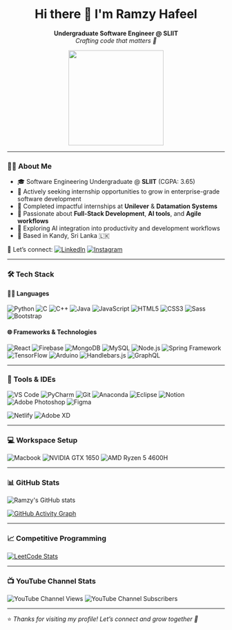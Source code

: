 <h1 align="center">Hi there 👋 I'm Ramzy Hafeel</h1>

<p align="center">
  <b>Undergraduate Software Engineer @ SLIIT</b><br>
  <i>Crafting code that matters 🚀</i>
</p>

<p align="center">
  <img src="https://i.pinimg.com/originals/47/f0/34/47f0342cec72b800463bf003eac1257e.gif" height="220" />
</p>

---

### 👨‍💻 About Me

- 🎓 Software Engineering Undergraduate @ **SLIIT** (CGPA: 3.65)
- 🔭 Actively seeking internship opportunities to grow in enterprise-grade software development
- 🧪 Completed impactful internships at **Unilever** & **Datamation Systems**
- 🧠 Passionate about **Full-Stack Development**, **AI tools**, and **Agile workflows**
- 🌱 Exploring AI integration into productivity and development workflows
- 📍 Based in Kandy, Sri Lanka 🇱🇰

📱 Let’s connect:
[![LinkedIn](https://img.shields.io/badge/LinkedIn-0077B5?style=flat-square&logo=linkedin&logoColor=white)](https://www.linkedin.com/in/ramzyhafeel/)
[![Instagram](https://img.shields.io/badge/Instagram-E4405F?style=flat-square&logo=instagram&logoColor=white)](https://www.instagram.com/ramzyhafeel/)

---

### 🛠️ Tech Stack

#### 👨‍💻 Languages
<img src="https://img.icons8.com/color/48/000000/python.png" title="Python"/>
<img src="https://img.icons8.com/color/48/000000/c-programming.png" title="C"/>
<img src="https://img.icons8.com/color/48/000000/c-plus-plus-logo.png" title="C++"/>
<img src="https://img.icons8.com/color/48/000000/java-coffee-cup-logo.png" title="Java"/>
<img src="https://img.icons8.com/color/48/000000/javascript.png" title="JavaScript"/>
<img src="https://img.icons8.com/color/48/000000/html-5.png" title="HTML5"/>
<img src="https://img.icons8.com/color/48/000000/css3.png" title="CSS3"/>
<img src="https://img.icons8.com/color/48/000000/sass.png" title="Sass"/>
<img src="https://img.icons8.com/color/48/000000/bootstrap.png" title="Bootstrap"/>

#### 🌐 Frameworks & Technologies
<img src="https://img.icons8.com/color/48/000000/react-native.png" title="React"/>
<img src="https://img.icons8.com/color/48/000000/google-firebase-console.png" title="Firebase"/>
<img src="https://img.icons8.com/color/48/000000/mongodb.png" title="MongoDB"/>
<img src="https://img.icons8.com/color/48/000000/mysql-logo.png" title="MySQL"/>
<img src="https://img.icons8.com/color/48/000000/nodejs.png" title="Node.js"/>
<img src="https://img.icons8.com/color/48/000000/spring-logo.png" title="Spring Framework"/>
<img src="https://img.icons8.com/color/48/000000/tensorflow.png" title="TensorFlow"/>
<img src="https://img.icons8.com/fluent/48/000000/arduino.png" title="Arduino"/>
<img src="https://img.icons8.com/fluency/48/000000/handlebar-mustache.png" title="Handlebars.js"/>
<img src="https://img.icons8.com/color/48/null/graphql.png" title="GraphQL"/>

---

### 🧰 Tools & IDEs

<img src="https://img.icons8.com/color/48/000000/visual-studio-code-2019.png" title="VS Code"/>
<img src="https://img.icons8.com/color/48/000000/pycharm.png" title="PyCharm"/>
<img src="https://img.icons8.com/color/48/000000/git.png" title="Git"/>
<img src="https://img.icons8.com/dusk/64/000000/anaconda.png" title="Anaconda"/>
<img src="https://img.icons8.com/officel/48/null/java-eclipse.png" title="Eclipse"/>
<img src="https://img.icons8.com/color/48/null/notion--v1.png" title="Notion"/>
<img src="https://img.icons8.com/doodle/48/000000/adobe-photoshop.png" title="Adobe Photoshop"/>
<img src="https://img.icons8.com/color/48/000000/figma--v1.png" title="Figma"/>

![Netlify](https://img.shields.io/badge/Netlify-00C7B7?style=for-the-badge&logo=netlify&logoColor=white)
![Adobe XD](https://img.shields.io/badge/Adobe%20XD-FF61F6?style=for-the-badge&logo=Adobe%20XD&logoColor=white)

---

### 💻 Workspace Setup

![Macbook](https://img.shields.io/badge/Macbook_Pro-M1-333333?style=for-the-badge&logo=apple&logoColor=white)
![NVIDIA GTX 1650](https://img.shields.io/badge/NVIDIA-GTX1650-76B900?style=for-the-badge&logo=nvidia&logoColor=white)
![AMD Ryzen 5 4600H](https://img.shields.io/badge/AMD-Ryzen_5_4600H-ED1C24?style=for-the-badge&logo=amd&logoColor=white)

---

### 📊 GitHub Stats

![Ramzy's GitHub stats](https://github-readme-stats.vercel.app/api?username=ramzyhafeel&theme=dark&show_icons=true)

[![GitHub Activity Graph](https://github-readme-activity-graph.vercel.app/graph?username=ramzyhafeel&bg_color=0d1117&color=00ffa2&line=00ffaa&point=ffffff&area=true&hide_border=true)](https://github.com/ashutosh00710/github-readme-activity-graph)

---

### 📈 Competitive Programming

[![LeetCode Stats](https://leetcard.jacoblin.cool/ramzyhafeel?theme=dark&ext=contest)](https://leetcode.com/ramzyhafeel)

---

### 📺 YouTube Channel Stats

![YouTube Channel Views](https://img.shields.io/youtube/channel/views/UCVXHYmFar7yArWvkcjxWXuQ?style=flat-square&logo=youtube&logoColor=white&color=red)
![YouTube Channel Subscribers](https://img.shields.io/youtube/channel/subscribers/UCVXHYmFar7yArWvkcjxWXuQ?style=flat-square&logo=youtube&logoColor=white&color=red)

---

⭐ _Thanks for visiting my profile! Let’s connect and grow together 🚀_
